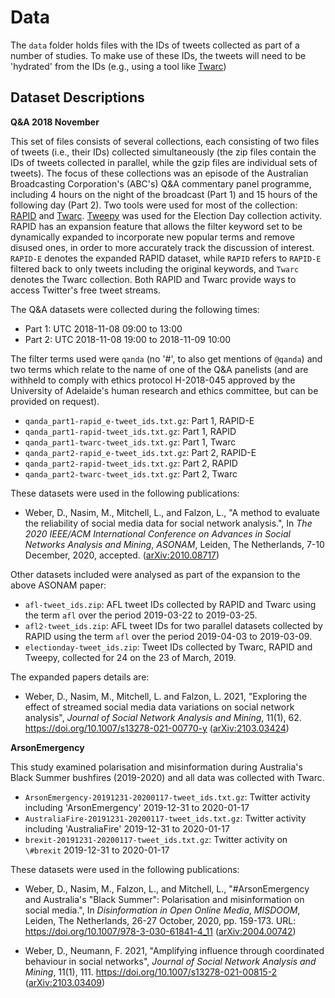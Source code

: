 # Data

The `data` folder holds files with the IDs of tweets collected as part of a number of studies. To make use of these IDs, the tweets will need to be 'hydrated' from the IDs (e.g., using a tool like [Twarc](https://github.com/DocNow/twarc#hydrate))

## Dataset Descriptions

**Q&A 2018 November**

This set of files consists of several collections, each consisting of two files of tweets (i.e., their IDs) collected simultaneously (the zip files contain the IDs of tweets collected in parallel, while the gzip files are individual sets of tweets). The focus of these collections was an episode of the Australian Broadcasting Corporation's (ABC's) Q&A commentary panel programme, including 4 hours on the night of the broadcast (Part 1) and 15 hours of the following day (Part 2). Two tools were used for most of the collection: [RAPID](https://link.springer.com/chapter/10.1007/978-3-030-10997-4_44) and [Twarc](https://github.com/DocNow/twarc). [Tweepy](https://www.tweepy.org/) was used for the Election Day collection activity. RAPID has an expansion feature that allows the filter keyword set to be dynamically expanded to incorporate new popular terms and remove disused ones, in order to more accurately track the discussion of interest. `RAPID-E` denotes the expanded RAPID dataset, while `RAPID` refers to `RAPID-E` filtered back to only tweets including the original keywords, and `Twarc` denotes the Twarc collection. Both RAPID and Twarc provide ways to access Twitter's free tweet streams.

The Q&A datasets were collected during the following times:

- Part 1: UTC 2018-11-08 09:00 to 13:00
- Part 2: UTC 2018-11-08 19:00 to 2018-11-09 10:00

The filter terms used were `qanda` (no '\#', to also get mentions of `@qanda`) and two terms which relate to the name of one of the Q&A panelists (and are withheld to comply with ethics protocol H-2018-045 approved by the University of Adelaide's human research and ethics committee, but can be provided on request).

- `qanda_part1-rapid_e-tweet_ids.txt.gz`: Part 1, RAPID-E
- `qanda_part1-rapid-tweet_ids.txt.gz`: Part 1, RAPID
- `qanda_part1-twarc-tweet_ids.txt.gz`: Part 1, Twarc
- `qanda_part2-rapid_e-tweet_ids.txt.gz`: Part 2, RAPID-E
- `qanda_part2-rapid-tweet_ids.txt.gz`: Part 2, RAPID
- `qanda_part2-twarc-tweet_ids.txt.gz`: Part 2, Twarc

These datasets were used in the following publications:

- Weber, D., Nasim, M., Mitchell, L., and Falzon, L., "A method to evaluate the reliability of social media data for social network analysis.", In _The 2020 IEEE/ACM International Conference on Advances in Social Networks Analysis and Mining_, _ASONAM_, Leiden, The Netherlands, 7-10 December, 2020, accepted. ([arXiv:2010.08717](https://arxiv.org/abs/2010.08717))

Other datasets included were analysed as part of the expansion to the above ASONAM paper:

- `afl-tweet_ids.zip`: AFL tweet IDs collected by RAPID and Twarc using the term `afl` over the period 2019-03-22 to 2019-03-25.
- `afl2-tweet_ids.zip`: AFL tweet IDs for two parallel datasets collected by RAPID  using the term `afl` over the period 2019-04-03 to 2019-03-09.
- `electionday-tweet_ids.zip`: Tweet IDs collected by Twarc, RAPID and Tweepy, collected for 24 on the 23 of March, 2019.

The expanded papers details are:

- Weber, D., Nasim, M., Mitchell, L. and Falzon, L. 2021, "Exploring the effect of streamed social media data variations on social network analysis", _Journal of Social Network Analysis and Mining_, 11(1), 62. https://doi.org/10.1007/s13278-021-00770-y ([arXiv:2103.03424](https://arxiv.org/abs/2103.03424))



**ArsonEmergency**

This study examined polarisation and misinformation during Australia's Black Summer bushfires (2019-2020) and all data was collected with Twarc.

- `ArsonEmergency-20191231-20200117-tweet_ids.txt.gz`: Twitter activity including 'ArsonEmergency' 2019-12-31 to 2020-01-17
- `AustraliaFire-20191231-20200117-tweet_ids.txt.gz`: Twitter activity including 'AustraliaFire' 2019-12-31 to 2020-01-17
- `brexit-20191231-20200117-tweet_ids.txt.gz`: Twitter activity on `\#brexit` 2019-12-31 to 2020-01-17

These datasets were used in the following publications:

- Weber, D., Nasim, M., Falzon, L., and Mitchell, L., "\#ArsonEmergency and Australia's "Black Summer": Polarisation and misinformation on social media.", In _Disinformation in Open Online Media_, _MISDOOM_, Leiden, The Netherlands, 26-27 October, 2020, pp. 159-173. URL: https://doi.org/10.1007/978-3-030-61841-4_11 ([arXiv:2004.00742](https://arxiv.org/abs/2004.00742))

- Weber, D., Neumann, F. 2021, "Amplifying influence through coordinated behaviour in social networks", _Journal of Social Network Analysis and Mining_, 11(1), 111. https://doi.org/10.1007/s13278-021-00815-2 ([arXiv:2103.03409](https://arxiv.org/abs/2103.03409))

